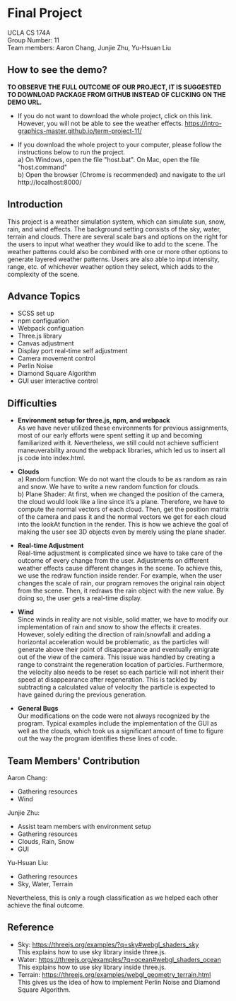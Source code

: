 # Final Project
UCLA CS 174A  
Group Number: 11  
Team members: Aaron Chang, Junjie Zhu, Yu-Hsuan Liu  

## How to see the demo?
**TO OBSERVE THE FULL OUTCOME OF OUR PROJECT, IT IS SUGGESTED TO DOWNLOAD PACKAGE FROM GITHUB INSTEAD OF CLICKING ON THE DEMO URL.**
- If you do not want to download the whole project, click on this link. However, you will not be able to see the weather effects.
https://intro-graphics-master.github.io/term-project-11/

- If you download the whole project to your computer, please follow the instructions below to run the project.  
   a) On Windows, open the file "host.bat". On Mac, open the file "host.command"  
   b) Open the browser (Chrome is recommended) and navigate to the url http://localhost:8000/  

## Introduction
This project is a weather simulation system, which can simulate sun, snow, rain, and wind effects. The background setting consists of the sky, water, terrain and clouds. There are several scale bars and options on the right for the users to input what weather they would like to add to the scene. The weather patterns could also be combined with one or more other options to generate layered weather patterns. Users are also able to input intensity, range, etc. of whichever weather option they select, which adds to the complexity of the scene.  

## Advance Topics
- SCSS set up
- npm configuation
- Webpack configuation
- Three.js library
- Canvas adjustment
- Display port real-time self adjustment
- Camera movement control
- Perlin Noise
- Diamond Square Algorithm
- GUI user interactive control

## Difficulties
- **Environment setup for three.js, npm, and webpack**  
    As we have never utilized these environments for previous assignments, most of our early efforts were spent setting it up and becoming familiarized with it. Nevertheless, we still could not achieve sufficient maneuverability around the webpack libraries, which led us to insert all js code into index.html.

- **Clouds**  
a) Random function: We do not want the clouds to be as random as rain and snow. We have to write a new random function for clouds.  
b) Plane Shader: At first, when we changed the position of the camera, the cloud would look like a line since it’s a plane. Therefore, we have to compute the normal vectors of each cloud. Then, get the position matrix of the camera and pass it and the normal vectors we get for each cloud into the lookAt function in the render. This is how we achieve the goal of making the user see 3D objects even by merely using the plane shader.  

- **Real-time Adjustment**  
Real-time adjustment is complicated since we have to take care of the outcome of every change from the user. Adjustments on different weather effects cause different changes in the scene. To achieve this, we use the redraw function inside render. For example, when the user changes the scale of rain, our program removes the original rain object from the scene. Then, it redraws the rain object with the new value. By doing so, the user gets a real-time display.  

- **Wind**  
Since winds in reality are not visible, solid matter, we have to modify our implementation of rain and snow to show the effects it creates. However, solely editing the direction of rain/snowfall and adding a horizontal acceleration would be problematic, as the particles will generate above their point of disappearance and eventually emigrate out of the view of the camera. This issue was handled by creating a range to constraint the regeneration location of particles. Furthermore, the velocity also needs to be reset so each particle will not inherit their speed at disappearance after regeneration. This is tackled by subtracting a calculated value of velocity the particle is expected to have gained during the previous generation.  

- **General Bugs**  
Our modifications on the code were not always recognized by the program. Typical examples include the implementation of the GUI as well as the clouds, which took us a significant amount of time to figure out the way the program identifies these lines of code.  

## Team Members' Contribution
Aaron Chang:
- Gathering resources
- Wind

Junjie Zhu:
- Assist team members with environment setup
- Gathering resources
- Clouds, Rain, Snow
- GUI

Yu-Hsuan Liu:
- Gathering resources
- Sky, Water, Terrain

Nevertheless, this is only a rough classification as we helped each other achieve the final outcome.  

## Reference
- Sky: https://threejs.org/examples/?q=sky#webgl_shaders_sky  
This explains how to use sky library inside three.js.  
- Water: https://threejs.org/examples/?q=ocean#webgl_shaders_ocean  
This explains how to use sky library inside three.js.  
- Terrain: https://threejs.org/examples/webgl_geometry_terrain.html  
This gives us the idea of how to implement Perlin Noise and Diamond Square Algorithm.  
